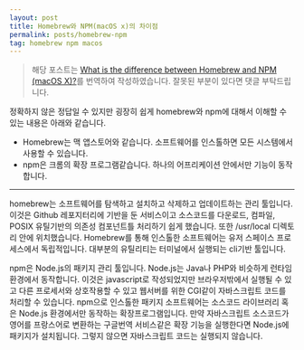 ```yaml
---
layout: post
title: Homebrew와 NPM(macOS x)의 차이점
permalink: posts/homebrew-npm
tag: homebrew npm macos
---
```


> 해당 포스트는 [What is the difference between Homebrew and NPM (macOS X)?](https://www.quora.com/What-is-the-difference-between-Homebrew-and-NPM-macOS-X)를 번역하여 작성하였습니다. 잘못된 부분이 있다면 댓글 부탁드립니다.

정확하지 않은 정답일 수 있지만 굉장히 쉽게 homebrew와 npm에 대해서 이해할 수 있는 내용은 아래와 같습니다.

- Homebrew는 맥 앱스토어와 같습니다. 소프트웨어를 인스톨하면 모든 시스템에서 사용할 수 있습니다.
- npm은 크롬의 확장 프로그램같습니다. 하나의 어프리케이션 안에서만 기능이 동작합니다.

---

homebrew는 소프트웨어를 탐색하고 설치하고 삭제하고 업데이트하는 관리 툴입니다. 이것은 Github 레포지터리에 기반을 둔 서비스이고 소스코드를 다운로드, 컴파일, POSIX 유틸기반의 의존성 컴포넌트틀 처리하기 쉽게 했습니다. 또한 /usr/local 디렉토리 안에 위치했습니다. Homebrew를 통해 인스톨한 소프트웨어는 유저 스페이스 프로세스에서 독립적입니다. 대부분의 유틸리티는 터미널에서 실행되는 cli기반 툴입니다.

npm은 Node.js의 패키지 관리 툴입니다. Node.js는 Java나 PHP와 비슷하게 런타임환경에서 동작합니다. 이것은 javascript로 작성되었지만 브라우저밖에서 실행될 수 있고 다른 프로세서와 상호작용할 수 있고 웹서버를 위한 CGI같이 자바스크립트 코드를 처리할 수 있습니다. npm으로 인스톨한 패키지 소프트웨어는 소스코드 라이브러리 혹은 Node.js 환경에서만 동작하는 확장프로그램입니다. 만약 자바스크립트 소스코드가 영어를 프랑스어로 변환하는 구글번역 서비스같은 확장 기능을 실행한다면 Node.js에 패키지가 설치됩니다. 그렇지 않으면 자바스크립트 코드는 실행되지 않습니다.
